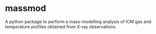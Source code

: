 # massmod

A python package to perform a mass-modelling analysis of ICM gas and temperature profiles obtained from X-ray observations.
